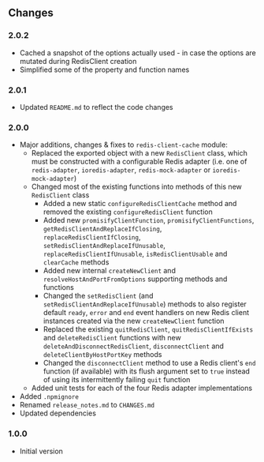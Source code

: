 ## Changes

### 2.0.2
- Cached a snapshot of the options actually used - in case the options are mutated during RedisClient creation
- Simplified some of the property and function names

### 2.0.1
- Updated `README.md` to reflect the code changes

### 2.0.0
- Major additions, changes & fixes to `redis-client-cache` module:
  - Replaced the exported object with a new `RedisClient` class, which must be constructed with a configurable Redis 
    adapter (i.e. one of `redis-adapter`, `ioredis-adapter`, `redis-mock-adapter` or `ioredis-mock-adapter`)
  - Changed most of the existing functions into methods of this new `RedisClient` class
    - Added a new static `configureRedisClientCache` method and removed the existing `configureRedisClient` function  
    - Added new `promisifyClientFunction`, `promisifyClientFunctions`, `getRedisClientAndReplaceIfClosing`, 
      `replaceRedisClientIfClosing`, `setRedisClientAndReplaceIfUnusable`, `replaceRedisClientIfUnusable`, 
      `isRedisClientUsable` and `clearCache` methods
    - Added new internal `createNewClient` and `resolveHostAndPortFromOptions` supporting methods and functions  
    - Changed the `setRedisClient` (and `setRedisClientAndReplaceIfUnusable`) methods to also register default `ready`, 
      `error` and `end` event handlers on new Redis client instances created via the new `createNewClient` function
    - Replaced the existing `quitRedisClient`, `quitRedisClientIfExists` and `deleteRedisClient` functions with new 
      `deleteAndDisconnectRedisClient`, `disconnectClient` and `deleteClientByHostPortKey` methods
    - Changed the `disconnectClient` method to use a Redis client's `end` function (if available) with its flush 
      argument set to `true` instead of using its intermittently failing `quit` function
  - Added unit tests for each of the four Redis adapter implementations
- Added `.npmignore`
- Renamed `release_notes.md` to `CHANGES.md`
- Updated dependencies

### 1.0.0
- Initial version